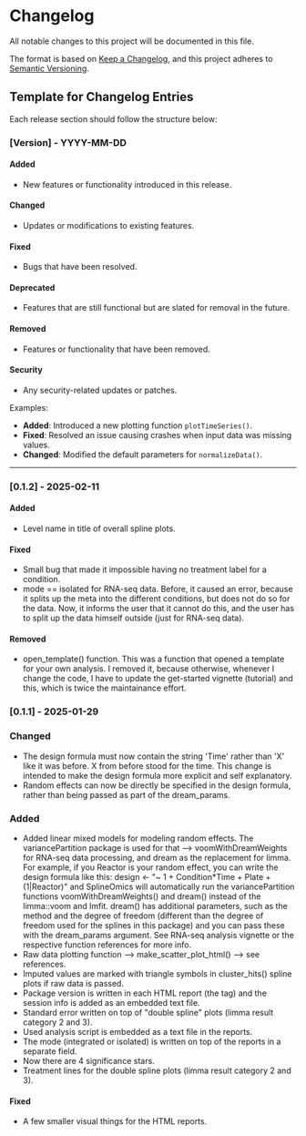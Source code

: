 # Changelog

All notable changes to this project will be documented in this file.

The format is based on [Keep a Changelog](https://keepachangelog.com/en/1.0.0/),
and this project adheres to [Semantic Versioning](https://semver.org/spec/v2.0.0.html).

## Template for Changelog Entries
Each release section should follow the structure below:

### [Version] - YYYY-MM-DD
#### Added
- New features or functionality introduced in this release.

#### Changed
- Updates or modifications to existing features.

#### Fixed
- Bugs that have been resolved.

#### Deprecated
- Features that are still functional but are slated for removal in the future.

#### Removed
- Features or functionality that have been removed.

#### Security
- Any security-related updates or patches.

Examples:
- **Added**: Introduced a new plotting function `plotTimeSeries()`.
- **Fixed**: Resolved an issue causing crashes when input data was missing values.
- **Changed**: Modified the default parameters for `normalizeData()`.

---

### [0.1.2] - 2025-02-11

#### Added
- Level name in title of overall spline plots.

#### Fixed
- Small bug that made it impossible having no treatment label for a condition.
- mode == isolated for RNA-seq data. Before, it caused an error, because it
  splits up the meta into the different conditions, but does not do so for the 
  data. Now, it informs the user that it cannot do this, and the user has to
  split up the data himself outside (just for RNA-seq data).

#### Removed
- open_template() function. This was a function that opened a template for your
  own analysis. I removed it, because otherwise, whenever I change the code, I
  have to update the get-started vignette (tutorial) and this, which is twice
  the maintainance effort.


### [0.1.1] - 2025-01-29

### Changed
- The design formula must now contain the string 'Time' rather than 'X' like it was before. X from
  before stood for the time. This change is intended to make the design formula more explicit and 
  self explanatory.
- Random effects can now be directly be specified in the design formula, rather
  than being passed as part of the dream_params.
  
### Added
- Added linear mixed models for modeling random effects. The variancePartition
  package is used for that --> voomWithDreamWeights for RNA-seq data processing,
  and dream as the replacement for limma. For example, if you Reactor is your
  random effect, you can write the design formula like this:
  design <- "~ 1 + Condition*Time + Plate + (1|Reactor)" and SplineOmics will
  automatically run the variancePartition functions voomWithDreamWeights() and
  dream() instead of the limma::voom and lmfit. dream() has additional
  parameters, such as the method and the degree of freedom (different than the
  degree of freedom used for the splines in this package) and you can pass these
  with the dream_params argument. See RNA-seq analysis vignette or the
  respective function references for more info.
- Raw data plotting function --> make_scatter_plot_html()  --> see references.
- Imputed values are marked with triangle symbols in cluster_hits() spline
  plots if raw data is passed.
- Package version is written in each HTML report (the tag) and the session info
  is added as an embedded text file.
- Standard error written on top of "double spline" plots (limma result category
  2 and 3). 
- Used analysis script is embedded as a text file in the reports.
- The mode (integrated or isolated) is written on top of the reports in a 
  separate field.
- Now there are 4 significance stars.
- Treatment lines for the double spline plots (limma result category 2 and 3).

#### Fixed
- A few smaller visual things for the HTML reports.